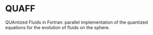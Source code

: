 # QUAFF
QUAntized Fluids in Fortran: parallel implementation of the quantized equations for the evolution of fluids on the sphere.
